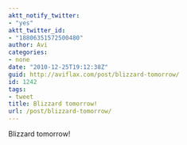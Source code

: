 ```yaml
---
aktt_notify_twitter:
- "yes"
aktt_twitter_id:
- "18806351572500480"
author: Avi
categories:
- none
date: "2010-12-25T19:12:38Z"
guid: http://aviflax.com/post/blizzard-tomorrow/
id: 1242
tags:
- tweet
title: Blizzard tomorrow!
url: /post/blizzard-tomorrow/
---
```

Blizzard tomorrow!